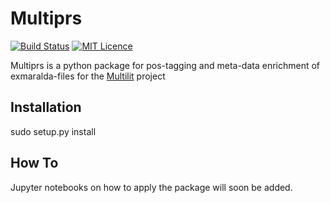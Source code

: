 # Multiprs 
[![Build Status](https://travis-ci.org/fkuhn/multiprs.svg?branch=master)](https://travis-ci.org/fkuhn/multiprs)
[![MIT Licence](https://badges.frapsoft.com/os/mit/mit.svg?v=103)](https://opensource.org/licenses/mit-license.php)   


Multiprs is a python package for pos-tagging and meta-data enrichment of exmaralda-files for the [Multilit](http://www.uni-potsdam.de/daf/projekte/multilit.html)
 project 

## Installation

sudo setup.py install 

## How To 
Jupyter notebooks on how to apply the package will soon be added.
